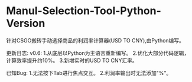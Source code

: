 # Manul-Selection-Tool-Python-Version
针对CSGO搬砖手动选择商品的利润率计算器(USD TO CNY),由Python编写。

更新日志:
v0.6:
1.从底层以Python为主语言重新编写。
2.优化大部分代码逻辑，计算效率提升约10%。
3.新增实时的USD TO CNY汇率。

已知Bug:
1.无法按下Tab进行焦点交互。
2.利润率输出时无法添加"%"。
